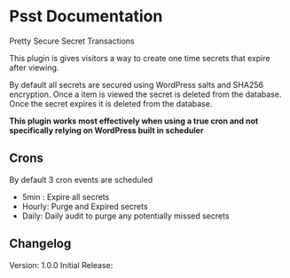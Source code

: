 # Psst Documentation

Pretty Secure Secret Transactions

This plugin is gives visitors a way to create one time secrets that expire after viewing.

By default all secrets are secured using WordPress salts and SHA256 encryption. Once a item is viewed the secret is 
deleted from the database. Once the secret expires it is deleted from the database.

**This plugin works most effectively when using a true cron and not specifically relying on WordPress built in scheduler**

## Crons

By default 3 cron events are scheduled
* 5min : Expire all secrets
* Hourly: Purge and Expired secrets
* Daily: Daily audit to purge any potentially missed secrets

## Changelog

Version: 1.0.0 Initial Release:
